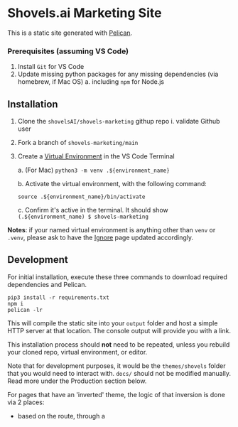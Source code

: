 # Shovels.ai Marketing Site

This is a static site generated with [Pelican](https://docs.getpelican.com/en/4.5.1/quickstart.html). 

### Prerequisites (assuming VS Code)

1. Install `Git` for VS Code
2. Update missing python packages for any missing dependencies (via homebrew, if Mac OS)
   a. including `npm` for Node.js

## Installation

1. Clone the `shovelsAI/shovels-marketing` githup repo
  i. validate Github user
2. Fork a branch of `shovels-marketing/main`
3. Create a [Virtual Environment](https://code.visualstudio.com/docs/python/environments#_create-a-virtual-environment-in-the-terminal) in the VS Code Terminal

   a. (For Mac) `python3 -m venv .${environment_name}`

   b. Activate the virtual environment, with the following command:

     ```
     source .${environment_name}/bin/activate
     ```
   c. Confirm it's active in the terminal. It should show `(.${environment_name) $ shovels-marketing`

**Notes**: if your named virtual environment is anything other than `venv` or `.venv`, please ask to have the [Ignore](/.gitignore) page updated accordingly. 

## Development

For initial installation, execute these three commands to download required dependencies and Pelican. 

```
pip3 install -r requirements.txt
npm i
pelican -lr
```

This will compile the static site into your `output` folder and host a simple HTTP server at that location. The console output will provide you with a link.

This installation process should **not** need to be repeated, unless you rebuild your cloned repo, virtual environment, or editor. 

Note that for development purposes, it would be the `themes/shovels` folder that you would need to interact with. `docs/` should not be modified manually. Read more under the Production section below.

For pages that have an 'inverted' theme, the logic of that inversion is done via 2 places:

- based on the route, through a <script> in `base.html` which applies a `.inverted` class to the body if it is a route that uses an inverted theme
- through tailwind utility classes using the `.inverted` parent selector in `input.css`

### New blog post

To make changes to interior pages, we use the `/content` folder. This is structured as follows:

```
/images -- contains the images for the posts
/pages -- contains the static content
/pdfs -- contains PDFs for downloading
/posts -- contains the blog posts
```

We'll just use the `/images` and `/posts` folders to make a new blog post.

Start by adding a new file to the `/posts` folder. I sometimes duplicate an existing file. 

All pages in the post folder should have the same headers. 

```markdown
Title: Shovels partners with Autodesk Construction Cloud
Subtitle: Get permit data in Autodesk Construction Cloud
Date: 2024-8-9
Modified: 2024-8-9
Category: Company
Tags: construction software, autodesk construction cloud,
Authors: Ryan Buckley
Summary: The Shovels API provides an intuitive platform for proptech enthusiasts looking to leverage building permit data. Users can access and filter building activities via types or specific date ranges. The API employs 'tags' to categorize 33 distinct types of building activities.
Image: /images/autodesk.png
```

Edit these and put the markdown content below this settings section.

Once the .md file is committed and merged into `/shovels-marketing/main`, view the output locally in your browser at `https://localhost:8000` to verify formatting and rendering. 

## Production

We currently host on GitHub Pages in the ShovelsAI GitHub organization. The site is automatically deployed using GitHub Actions whenever changes are pushed to the `main` branch.

### Automatic Deployment

The site is automatically built and deployed when you:
1. Push changes to the `main` branch
2. Open a pull request to `main` (for preview)

The GitHub Actions workflow handles:
- Installing Python and Node.js dependencies
- Building the Tailwind CSS
- Generating the static site with Pelican
- Deploying to GitHub Pages

### Manual Deployment (Legacy)

If you need to deploy manually for any reason, you can still use:
```
make publish
```
However, this is no longer the recommended approach as GitHub Actions provides automated deployment.

You can see the latest version now at https://www.shovels.ai!
